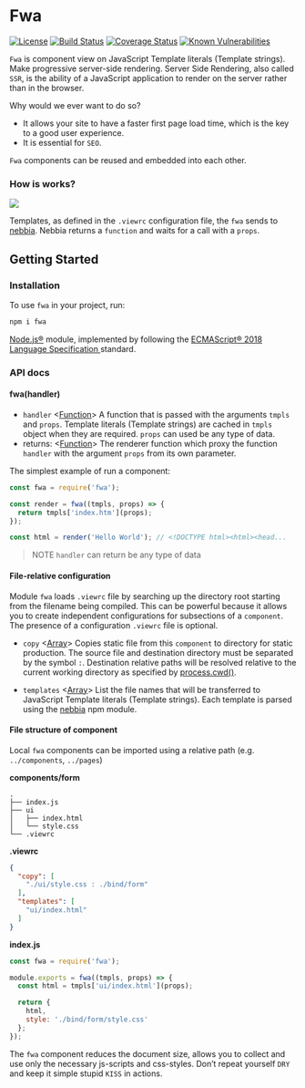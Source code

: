# Fwa

[![License](https://img.shields.io/npm/l/express.svg)](https://github.com/woodger/fwa/blob/master/LICENSE)
[![Build Status](https://travis-ci.com/woodger/fwa.svg?branch=master)](https://travis-ci.com/woodger/fwa)
[![Coverage Status](https://coveralls.io/repos/github/woodger/fwa/badge.svg?branch=master)](https://coveralls.io/github/woodger/fwa?branch=master)
[![Known Vulnerabilities](https://snyk.io/test/github/woodger/fwa/badge.svg?targetFile=package.json)](https://snyk.io/test/github/woodger/fwa?targetFile=package.json)

`Fwa` is component view on JavaScript Template literals (Template strings). Make progressive server-side rendering. Server Side Rendering, also called `SSR`, is the ability of a JavaScript application to render on the server rather than in the browser.

Why would we ever want to do so?

- It allows your site to have a faster first page load time, which is the key to a good user experience.
- It is essential for `SEO`.

`Fwa` components can be reused and embedded into each other.

### How is works?

![](http://yuml.me/diagram/scruffy;dir:LR/class/[Props{bg:powderblue}]-.->[Function{bg:whitesmoke}],[Fwa{bg:yellow}]->[Nebbia{bg:yellowgreen}],[Nebbia]->[Function],[.viewrc{bg:white}]-.->[Fwa],[Fwa]->[Template{bg:whitesmoke}],[Template]->[Nebbia])

Templates, as defined in the `.viewrc` configuration file, the `fwa` sends to [nebbia](https://www.npmjs.com/package/nebbia). Nebbia returns a `function` and waits for a call with a `props`.

## Getting Started

### Installation

To use `fwa` in your project, run:

```bash
npm i fwa
```

[Node.js®](https://nodejs.org/) module, implemented by following the [ECMAScript® 2018 Language Specification
](https://www.ecma-international.org/ecma-262/9.0/index.html) standard.

### API docs

#### fwa(handler)

- `handler` <[Function](https://developer.mozilla.org/en-US/docs/Web/JavaScript/Reference/Global_Objects/Function)> A function that is passed with the arguments `tmpls` and `props`. Template literals (Template strings) are cached in `tmpls` object when they are required. `props` can used be any type of data.
- returns: <[Function](https://developer.mozilla.org/en-US/docs/Web/JavaScript/Reference/Global_Objects/Function)> The renderer function which proxy the function `handler` with the argument `props` from its own parameter.

The simplest example of run a component:

```js
const fwa = require('fwa');

const render = fwa((tmpls, props) => {
  return tmpls['index.htm'](props);
});

const html = render('Hello World'); // <!DOCTYPE html><html><head...
```

> NOTE `handler` can return be any type of data

#### File-relative configuration

Module `fwa` loads `.viewrc`  file by searching up the directory root starting from the filename being compiled. This can be powerful because it allows you to create independent configurations for subsections of a `component`. The presence of a configuration `.viewrc` file is optional.

- `copy` <[Array](https://developer.mozilla.org/en-US/docs/Web/JavaScript/Reference/Global_Objects/Array)> Copies static file from this `component` to directory for static production. The source file and destination directory must be separated by the symbol `:`. Destination relative paths will be resolved relative to the current working directory as specified by [process.cwd()](https://nodejs.org/api/process.html#process_process_cwd).

- `templates` <[Array](https://developer.mozilla.org/en-US/docs/Web/JavaScript/Reference/Global_Objects/Array)> List the file names that will be transferred to
JavaScript Template literals (Template strings). Each template is parsed using the [nebbia](https://www.npmjs.com/package/nebbia) npm module.

#### File structure of component

Local `fwa` components can be imported using a relative path (e.g. `../components`, `../pages`)

**components/form**

```
.
├── index.js
├── ui
│   ├── index.html
│   └── style.css
└── .viewrc
```

**.viewrc**

```json
{
  "copy": [
    "./ui/style.css : ./bind/form"
  ],
  "templates": [
    "ui/index.html"
  ]
}
```

**index.js**

```js
const fwa = require('fwa');

module.exports = fwa((tmpls, props) => {
  const html = tmpls['ui/index.html'](props);

  return {
    html,
    style: './bind/form/style.css'
  };
});
```

The `fwa` component reduces the document size, allows you to collect and use only the necessary js-scripts and css-styles. Don’t repeat yourself `DRY` and keep it simple stupid `KISS` in actions.
